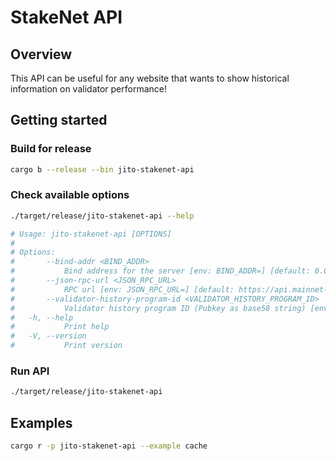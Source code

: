 # StakeNet API

## Overview
This API can be useful for any website that wants to show historical information on validator performance!

## Getting started

### Build for release

```bash
cargo b --release --bin jito-stakenet-api
```

### Check available options

```bash
./target/release/jito-stakenet-api --help

# Usage: jito-stakenet-api [OPTIONS]
# 
# Options:
#       --bind-addr <BIND_ADDR>
#           Bind address for the server [env: BIND_ADDR=] [default: 0.0.0.0:7001]
#       --json-rpc-url <JSON_RPC_URL>
#           RPC url [env: JSON_RPC_URL=] [default: https://api.mainnet-beta.solana.com]
#       --validator-history-program-id <VALIDATOR_HISTORY_PROGRAM_ID>
#           Validator history program ID (Pubkey as base58 string) [env: VALIDATOR_HISTORY_PROGRAM_ID=] [default: HistoryJTGbKQD2mRgLZ3XhqHnN811Qpez8X9kCcGHoa]
#   -h, --help
#           Print help
#   -V, --version
#           Print version
```

### Run API

```bash
./target/release/jito-stakenet-api
```

## Examples

```bash
cargo r -p jito-stakenet-api --example cache
```
